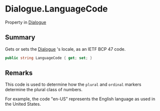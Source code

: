 # Dialogue.LanguageCode

Property in [Dialogue](/api/csharp/yarn.dialogue.md)

## Summary


Gets or sets the  <a href="yarn.dialogue.md">Dialogue</a> 's locale, as an IETF BCP 47
code.


```csharp
public string LanguageCode { get; set; }
```

## Remarks

<p>
This code is used to determine how the <code>plural</code> and <code>ordinal</code>
markers determine the plural class of numbers.
</p> <p>
For example, the code "en-US" represents the English language as
used in the United States.
</p>

